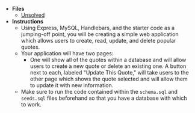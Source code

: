 * **Files**
​
  * [Unsolved](Unsolved)
​
* **Instructions**
​
  * Using Express, MySQL, Handlebars, and the starter code as a jumping-off point, you will be creating a simple web application which allows users to create, read, update, and delete popular quotes.
​
  * Your application will have two pages:
​
    * One will show all of the quotes within a database and will allow users to create a new quote or delete an existing one. A button next to each, labeled "Update This Quote," will take users to the other page which shows the quote selected and will allow them to update it with new information.
​
  * Make sure to run the code contained within the `schema.sql` and `seeds.sql` files beforehand so that you have a database with which to work.